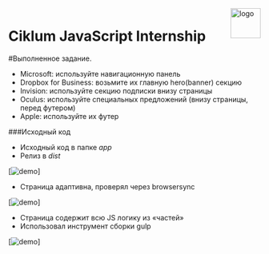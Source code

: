 <a href="https://www.ciklum.com/">
    <img src="https://www.ciklum.com/ciklum-brand/ciklum-logo.png" alt="logo" title="ciklum" align="right" height="60" />
</a>

Ciklum JavaScript Internship
======================

#Выполненное задание.

* Microsoft: используйте навигационную панель
* Dropbox for Business: возьмите их главную hero(banner) секцию
* Invision: используйте секцию подписки внизу страницы
* Oculus: используйте специальных предложений (внизу страницы, перед футером)
* Apple: используйте их футер

###Исходный код

* Исходный код в папке _app_
* Релиз в _dist_

[![demo](http://s019.radikal.ru/i642/1607/3e/02b404d3d164.png)]

* Страница адаптивна, проверял через browsersync

[![demo](http://s018.radikal.ru/i507/1607/3f/c1c59dfa39e0.jpg)]

* Страница содержит всю JS логику из «частей»
* Использовал инструмент сборки gulp

[![demo](http://s019.radikal.ru/i616/1607/d1/6a9af49ef40f.png)]


